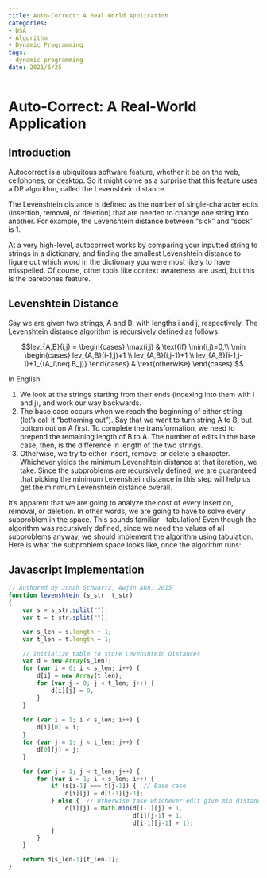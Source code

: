 ```yaml
---
title: Auto-Correct: A Real-World Application
categories:
- DSA
- Algorithm
- Dynamic Programming
tags:
- dynamic programming
date: 2021/6/25
---
```




# Auto-Correct: A Real-World Application

## Introduction

Autocorrect is a ubiquitous software feature, whether it be on the web, cellphones, or desktop. So it might come as a surprise that this feature uses a DP algorithm, called the Levenshtein distance.

The Levenshtein distance is defined as the number of single-character edits (insertion, removal, or deletion) that are needed to change one string into another. For example, the Levenshtein distance between “sick” and “sock” is 1.

At a very high-level, autocorrect works by comparing your inputted string to strings in a dictionary, and finding the smallest Levenshtein distance to figure out which word in the dictionary you were most likely to have misspelled. Of course, other tools like context awareness are used, but this is the barebones feature.



## Levenshtein Distance

Say we are given two strings, A and B, with lengths i and j, respectively. The Levenshtein distance algorithm is recursively defined as follows:

$$lev_{A,B}(i,j) = \begin{cases} \max(i,j) & \text{if} \min(i,j)=0,\\ \min \begin{cases} lev_{A,B}(i-1,j)+1 \\ lev_{A,B}(i,j-1)+1 \\ lev_{A,B}(i-1,j-1)+1_{(A_i\neq B_j)} \end{cases} & \text{otherwise} \end{cases} $$

In English:

1. We look at the strings starting from their ends (indexing into them with i and j), and work our way backwards.
2. The base case occurs when we reach the beginning of either string (let’s call it “bottoming out”). Say that we want to turn string A to B, but bottom out on A first. To complete the transformation, we need to prepend the remaining length of B to A. The number of edits in the base case, then, is the difference in length of the two strings.
3. Otherwise, we try to either insert, remove, or delete a character. Whichever yields the minimum Levenshtein distance at that iteration, we take. Since the subproblems are recursively defined, we are guaranteed that picking the minimum Levenshtein distance in this step will help us get the minimum Levenshtein distance overall.

It’s apparent that we are going to analyze the cost of every insertion, removal, or deletion. In other words, we are going to have to solve every subproblem in the space. This sounds familiar—tabulation! Even though the algorithm was recursively defined, since we need the values of all subproblems anyway, we should implement the algorithm using tabulation. Here is what the subproblem space looks like, once the algorithm runs:

## Javascript Implementation

```js
// Authored by Jonah Schwartz, Awjin Ahn, 2015
function levenshtein (s_str, t_str)
{
    var s = s_str.split("");
    var t = t_str.split("");

    var s_len = s.length + 1;
    var t_len = t.length + 1;

    // Initialize table to store Levenshtein Distances
    var d = new Array(s_len);
    for (var i = 0; i < s_len; i++) {
        d[i] = new Array(t_len);
        for (var j = 0; j < t_len; j++) {
            d[i][j] = 0;
        }
    }
			
    for (var i = 1; i < s_len; i++) {
        d[i][0] = i;
    }
    for (var j = 1; j < t_len; j++) {
        d[0][j] = j;
    }

    for (var j = 1; j < t_len; j++) {
        for (var i = 1; i < s_len; i++) {
            if (s[i-1] === t[j-1]) {  // Base case
                d[i][j] = d[i-1][j-1];
            } else {  // Otherwise take whichever edit give min distance
                d[i][j] = Math.min(d[i-1][j] + 1,
                                   d[i][j-1] + 1, 
                                   d[i-1][j-1] + 1);
            }
        }
    }

    return d[s_len-1][t_len-1];
}
```

